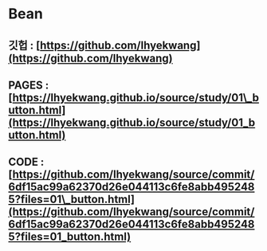 # Bean

## 깃헙 : [https://github.com/lhyekwang](https://github.com/lhyekwang)

## PAGES : [https://lhyekwang.github.io/source/study/01\_button.html](https://lhyekwang.github.io/source/study/01_button.html)

## CODE :  [https://github.com/lhyekwang/source/commit/6df15ac99a62370d26e044113c6fe8abb4952485?files=01\_button.html](https://github.com/lhyekwang/source/commit/6df15ac99a62370d26e044113c6fe8abb4952485?files=01_button.html)

